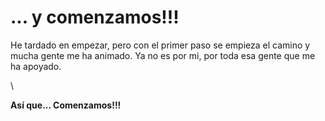 # ... y comenzamos!!! 


He tardado en empezar, pero con el primer paso se empieza el camino y mucha gente me ha animado. 
Ya no es por mi, por toda esa gente que me ha apoyado.

\

**Así que... Comenzamos!!!**
